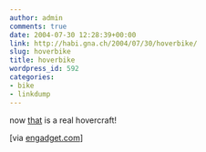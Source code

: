 ```yaml
---
author: admin
comments: true
date: 2004-07-30 12:28:39+00:00
link: http://habi.gna.ch/2004/07/30/hoverbike/
slug: hoverbike
title: hoverbike
wordpress_id: 592
categories:
- bike
- linkdump
---
```


now [that](http://transportation.engadget.com/entry/1017024257067771/) is a real hovercraft!

[via [engadget.com](http://transportation.engadget.com/entry/1017024257067771/)]
